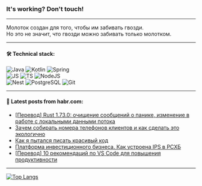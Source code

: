 ### It's working? Don't touch!

---
Молоток создан для того, чтобы им забивать гвозди. <br>
Но это не значит, что гвозди можно забивать только молотком.

---

#### 🛠️ Technical stack:

![Java](https://img.shields.io/badge/Java-informational?logo=Oracle&style=flat&logoColor=white&color=FF4500)
![Kotlin](https://img.shields.io/badge/Kotlin-informational?logo=Kotlin&style=flat&logoColor=white&color=774D97)
![Spring](https://img.shields.io/badge/SpringBoot-informational?logo=SpringBoot&style=flat&logoColor=white&color=6DB33F) <br>
![JS](https://img.shields.io/badge/JS-informational?logo=javaScript&style=flat&logoColor=black&color=F7Df1E)
![TS](https://img.shields.io/badge/TypeScript-informational?logo=typeScript&style=flat&logoColor=black&color=0667A8)
![NodeJS](https://img.shields.io/badge/NodeJS-informational?logo=node.js&style=flat&logoColor=white&color=70A760) <br>
![Nest](https://img.shields.io/badge/NestJS-informational?logo=NestJS&style=flat&logoColor=white&color=E0234E)
![PostgreSQL](https://img.shields.io/badge/PostgreSQL-informational?logo=PostgreSQL&style=flat&logoColor=white&color=DAA520)
![Git](https://img.shields.io/badge/Git-informational?logo=git&style=flat&logoColor=white&color=778899)

___

#### 💬 Latest posts from habr.com:

<!-- BLOG-POST-LIST:START -->
- [[Перевод] Rust 1.73.0: очищение сообщений о панике, изменение в работе с локальными данными потока](https://habr.com/ru/articles/765890/?utm_source=habrahabr&utm_medium=rss&utm_campaign=765890)
- [Зачем собирать номера телефонов клиентов и как сделать это экологично](https://habr.com/ru/companies/newtel/articles/765880/?utm_source=habrahabr&utm_medium=rss&utm_campaign=765880)
- [Как я пытался писать красивый код](https://habr.com/ru/articles/765870/?utm_source=habrahabr&utm_medium=rss&utm_campaign=765870)
- [Платформа инвестиционного бизнеса. Как устроена IPS в РСХБ](https://habr.com/ru/companies/rshb/articles/765838/?utm_source=habrahabr&utm_medium=rss&utm_campaign=765838)
- [[Перевод] 10 рекомендаций по VS Code для повышения продуктивности](https://habr.com/ru/companies/ruvds/articles/765182/?utm_source=habrahabr&utm_medium=rss&utm_campaign=765182)
<!-- BLOG-POST-LIST:END -->

---
[![Top Langs](https://github-readme-stats-git-master-advtsetting-gmailcom.vercel.app/api/top-langs/?username=zloylis&langs_count=10&hide_title=false&title_color=e6edf3&size_weight=0.5&count_weight=0.5&layout=compact&hide_border=true&theme=dracula)](https://github.com/zloylis)

<!-- ![GitHub stats](https://github-readme-stats-git-master-advtsetting-gmailcom.vercel.app/api?username=zloylis&show_icons=true&hide_border=true&theme=dracula&hide_title=true&include_all_commits=true&count_private=true&hide=contribs&hide_rank=true) -->
